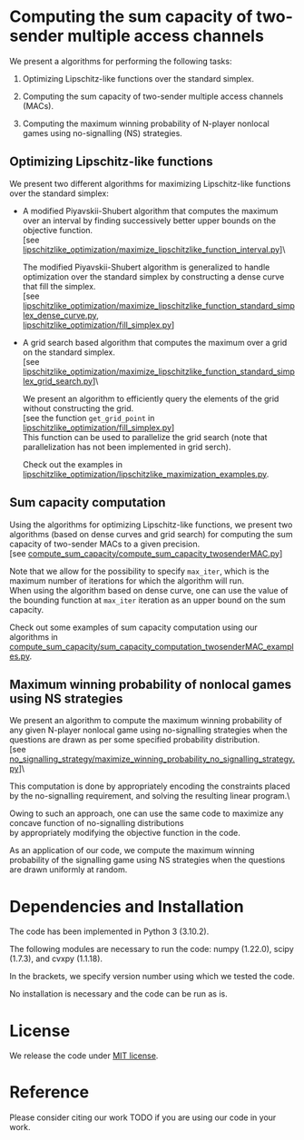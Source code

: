 # Computing the sum capacity of two-sender multiple access channels

We present a algorithms for performing the following tasks:

1. Optimizing Lipschitz-like functions over the standard simplex.

2. Computing the sum capacity of two-sender multiple access channels (MACs).

3. Computing the maximum winning probability of N-player nonlocal games using no-signalling (NS) strategies.

## Optimizing Lipschitz-like functions
We present two different algorithms for maximizing Lipschitz-like functions over the standard simplex:

- A modified Piyavskii-Shubert algorithm that computes the maximum over an interval by finding successively better upper bounds on the objective function.\
  [see [lipschitzlike_optimization/maximize_lipschitzlike_function_interval.py](lipschitzlike_optimization/maximize_lipschitzlike_function_interval.py)]\

  The modified Piyavskii-Shubert algorithm is generalized to handle optimization over the standard simplex by constructing a dense curve that fill the simplex.\
  [see [lipschitzlike_optimization/maximize_lipschitzlike_function_standard_simplex_dense_curve.py](lipschitzlike_optimization/maximize_lipschitzlike_function_standard_simplex_dense_curve.py),\
       [lipschitzlike_optimization/fill_simplex.py](lipschitzlike_optimization/fill_simplex.py)]

- A grid search based algorithm that computes the maximum over a grid on the standard simplex.\
  [see [lipschitzlike_optimization/maximize_lipschitzlike_function_standard_simplex_grid_search.py](lipschitzlike_optimization/maximize_lipschitzlike_function_standard_simplex_grid_search.py)]\

  We present an algorithm to efficiently query the elements of the grid without constructing the grid.\
  [see the function `get_grid_point` in [lipschitzlike_optimization/fill_simplex.py](lipschitzlike_optimization/fill_simplex.py)]\
  This function can be used to parallelize the grid search (note that parallelization has not been implemented in grid serch).

  Check out the examples in [lipschitzlike_optimization/lipschitzlike_maximization_examples.py](lipschitzlike_optimization/lipschitzlike_maximization_examples.py).

## Sum capacity computation
Using the algorithms for optimizing Lipschitz-like functions, we present two algorithms (based on dense curves and grid search) for computing the sum capacity of two-sender MACs to a given precision.\
[see [compute_sum_capacity/compute_sum_capacity_twosenderMAC.py](compute_sum_capacity/compute_sum_capacity_twosenderMAC.py)]

Note that we allow for the possibility to specify `max_iter`, which is the maximum number of iterations for which the algorithm will run.\
When using the algorithm based on dense curve, one can use the value of the bounding function at `max_iter` iteration as an upper bound on the sum capacity.

Check out some examples of sum capacity computation using our algorithms in [compute_sum_capacity/sum_capacity_computation_twosenderMAC_examples.py](compute_sum_capacity/sum_capacity_computation_twosenderMAC_examples.py).

## Maximum winning probability of nonlocal games using NS strategies
We present an algorithm to compute the maximum winning probability of any given N-player nonlocal game using no-signalling strategies when the questions are drawn as per some specified probability distribution.\
[see [no_signalling_strategy/maximize_winning_probability_no_signalling_strategy.py](no_signalling_strategy/maximize_winning_probability_no_signalling_strategy.py)]\

This computation is done by appropriately encoding the constraints placed by the no-signalling requirement, and solving the resulting linear program.\

Owing to such an approach, one can use the same code to maximize any concave function of no-signalling distributions\
by appropriately modifying the objective function in the code.

As an application of our code, we compute the maximum winning probability of the signalling game using NS strategies when the questions are drawn uniformly at random.

# Dependencies and Installation
The code has been implemented in Python 3 (3.10.2).

The following modules are necessary to run the code: numpy (1.22.0), scipy (1.7.3), and cvxpy (1.1.18).

In the brackets, we specify version number using which we tested the code.

No installation is necessary and the code can be run as is.

# License
We release the code under [MIT license](LICENSE).

# Reference
Please consider citing our work TODO if you are using our code in your work.
